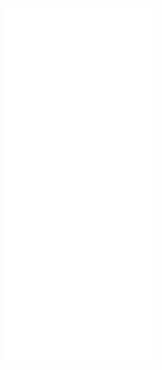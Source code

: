 

<a href="https://github.com/tiedsandi/tiedsandi">
<img src="https://github.com/tiedsandi/tiedsandi/blob/master/generated/overview.svg#gh-dark-mode-only" />
<img src="https://github.com/tiedsandi/tiedsandi/blob/master/generated/languages.svg#gh-dark-mode-only" />
<img src="https://github.com/tiedsandi/tiedsandi/blob/master/generated/overview.svg#gh-light-mode-only" />
<img src="https://github.com/tiedsandi/tiedsandi/blob/master/generated/languages.svg#gh-light-mode-only" />
</a>


